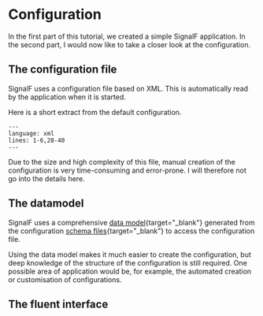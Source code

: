 # Configuration

In the first part of this tutorial, we created a simple SignalF application. In the second part, I would now like to take a closer look at the configuration.

## The configuration file

SignalF uses a configuration file based on XML. This is automatically read by the application when it is started.

Here is a short extract from the default configuration.

```{literalinclude} assets/code/DefaultConfiguration.xml
---
language: xml
lines: 1-6,28-40
---
```

Due to the size and high complexity of this file, manual creation of the configuration is very time-consuming and error-prone. I will therefore not go into the details here.


## The datamodel

SignalF uses a comprehensive [data model](https://github.com/Signal-F/SignalF.Controller/tree/develop/Source/Datamodel){target="_blank"} generated from the configuration [schema files](https://github.com/Signal-F/SignalF.Controller/tree/develop/Schemas/Configuration){target="_blank"} to access the configuration file.

Using the data model makes it much easier to create the configuration, but deep knowledge of the structure of the configuration is still required. One possible area of application would be, for example, the automated creation or customisation of configurations.

## The fluent interface